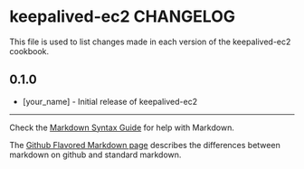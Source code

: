 # keepalived-ec2 CHANGELOG

This file is used to list changes made in each version of the keepalived-ec2 cookbook.

## 0.1.0
- [your_name] - Initial release of keepalived-ec2

- - -
Check the [Markdown Syntax Guide](http://daringfireball.net/projects/markdown/syntax) for help with Markdown.

The [Github Flavored Markdown page](http://github.github.com/github-flavored-markdown/) describes the differences between markdown on github and standard markdown.
